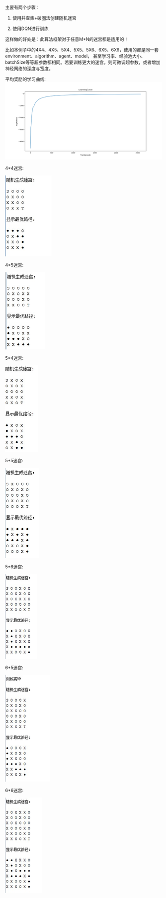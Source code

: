 主要有两个步骤：

1. 使用并查集+破圈法创建随机迷宫

2. 使用DQN进行训练

这样做的好处是：此算法框架对于任意M*N的迷宫都是适用的！

比如本例子中的4X4、4X5、5X4、5X5、5X6、6X5、6X6，使用的都是同一套environment、algorithm、agent、model，
甚至学习率、经验池大小、batchSize等等超参数都相同。若要训练更大的迷宫，则可微调超参数，或者增加神经网络的深度与宽度。

平均奖励的学习曲线:
![img](/maze_unionFind/log_dir/learningCurve.png) 

4*4迷宫:

![img](/maze_unionFind/log_dir/4X4.jpg)    

4*5迷宫:

![img](/maze_unionFind/log_dir/4X5.jpg)    

5*4迷宫:

![img](/maze_unionFind/log_dir/5X4.jpg)    

5*5迷宫:

![img](/maze_unionFind/log_dir/5X5.jpg)   

5*6迷宫:

![img](/maze_unionFind/log_dir/5X6.jpg)   

6*5迷宫:

![img](/maze_unionFind/log_dir/6X5.jpg)   

6*6迷宫:

![img](/maze_unionFind/log_dir/6X6.jpg)   